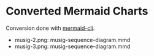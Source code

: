 # Converted Mermaid Charts

Conversion done with [mermaid-cli](https://github.com/mermaid-js/mermaid-cli).

* musig-2.png: musig-sequence-diagram.mmd
* musig-3.png: musig-sequence-diagram.mmd
